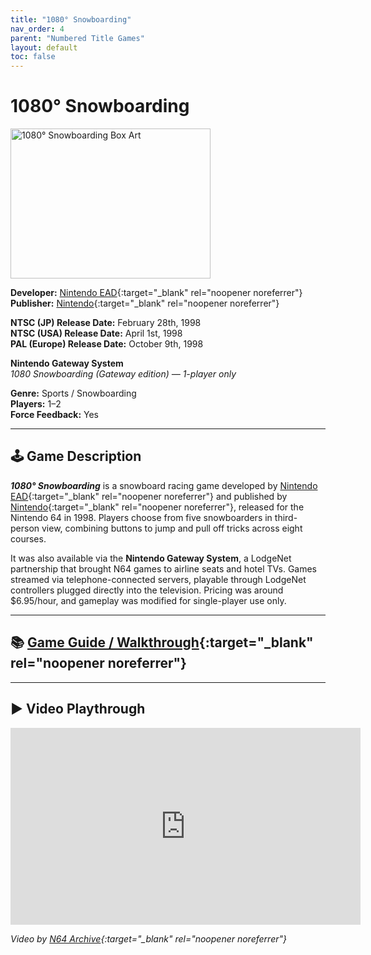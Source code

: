 ```yaml
---
title: "1080° Snowboarding"
nav_order: 4
parent: "Numbered Title Games"
layout: default
toc: false
---
```


# 1080° Snowboarding

<img src="https://upload.wikimedia.org/wikipedia/en/0/04/1080snowboardingbox.jpg" alt="1080° Snowboarding Box Art" width="320" height="240" />

**Developer:** [Nintendo EAD](https://en.wikipedia.org/wiki/Nintendo_Entertainment_Analysis_&_Development){:target="_blank" rel="noopener noreferrer"}  
**Publisher:** [Nintendo](https://en.wikipedia.org/wiki/Nintendo){:target="_blank" rel="noopener noreferrer"}

**NTSC (JP) Release Date:** February 28th, 1998  
**NTSC (USA) Release Date:** April 1st, 1998  
**PAL (Europe) Release Date:** October 9th, 1998

**Nintendo Gateway System**  
_1080 Snowboarding (Gateway edition) — 1-player only_

**Genre:** Sports / Snowboarding  
**Players:** 1–2  
**Force Feedback:** Yes

---

## 🕹️ Game Description

_**1080° Snowboarding**_ is a snowboard racing game developed by [Nintendo EAD](https://en.wikipedia.org/wiki/Nintendo_Entertainment_Analysis_&_Development){:target="_blank" rel="noopener noreferrer"} and published by [Nintendo](https://en.wikipedia.org/wiki/Nintendo){:target="_blank" rel="noopener noreferrer"}, released for the Nintendo 64 in 1998. Players choose from five snowboarders in third-person view, combining buttons to jump and pull off tricks across eight courses.

It was also available via the **Nintendo Gateway System**, a LodgeNet partnership that brought N64 games to airline seats and hotel TVs. Games streamed via telephone-connected servers, playable through LodgeNet controllers plugged directly into the television. Pricing was around $6.95/hour, and gameplay was modified for single-player use only.

---

## 📚 [Game Guide / Walkthrough](https://gamefaqs.gamespot.com/n64/196500-1080-teneighty-snowboarding/faqs/13645){:target="_blank" rel="noopener noreferrer"}

---

## ▶️ Video Playthrough

<iframe width="560" height="315" src="https://www.youtube.com/embed/8I57nWg9Wy8" title="1080° Snowboarding - N64 Archive" frameborder="0" allowfullscreen></iframe>

*Video by [N64 Archive](https://www.youtube.com/channel/UC1fUDTXUTKjpk_j7leAhAyw){:target="_blank" rel="noopener noreferrer"}*

